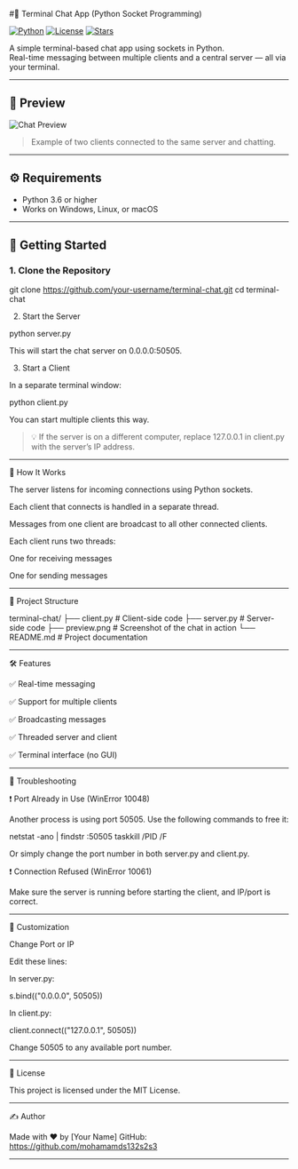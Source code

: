 #💬 Terminal Chat App (Python Socket Programming)

[![Python](https://img.shields.io/badge/Python-3.6%2B-blue.svg)](https://www.python.org/)
[![License](https://img.shields.io/badge/License-MIT-green.svg)](LICENSE)
[![Stars](https://img.shields.io/github/stars/your-username/terminal-chat?style=social)](https://github.com/your-username/terminal-chat/stargazers)

A simple terminal-based chat app using sockets in Python.  
Real-time messaging between multiple clients and a central server — all via your terminal.

---

## 📸 Preview

![Chat Preview](preview.png) <!-- Replace this with a real screenshot -->

> Example of two clients connected to the same server and chatting.

---

## ⚙️ Requirements

- Python 3.6 or higher
- Works on Windows, Linux, or macOS

---

## 🚀 Getting Started

### 1. Clone the Repository

git clone https://github.com/your-username/terminal-chat.git
cd terminal-chat

2. Start the Server

python server.py

This will start the chat server on 0.0.0.0:50505.

3. Start a Client

In a separate terminal window:

python client.py

You can start multiple clients this way.

> 💡 If the server is on a different computer, replace 127.0.0.1 in client.py with the server’s IP address.




---

🧠 How It Works

The server listens for incoming connections using Python sockets.

Each client that connects is handled in a separate thread.

Messages from one client are broadcast to all other connected clients.

Each client runs two threads:

One for receiving messages

One for sending messages




---

📁 Project Structure

terminal-chat/
├── client.py       # Client-side code
├── server.py       # Server-side code
├── preview.png     # Screenshot of the chat in action
└── README.md       # Project documentation


---

🛠 Features

✅ Real-time messaging

✅ Support for multiple clients

✅ Broadcasting messages

✅ Threaded server and client

✅ Terminal interface (no GUI)



---

🧪 Troubleshooting

❗ Port Already in Use (WinError 10048)

Another process is using port 50505. Use the following commands to free it:

netstat -ano | findstr :50505
taskkill /PID <PID> /F

Or simply change the port number in both server.py and client.py.

❗ Connection Refused (WinError 10061)

Make sure the server is running before starting the client, and IP/port is correct.


---

🔧 Customization

Change Port or IP

Edit these lines:

In server.py:

s.bind(("0.0.0.0", 50505))

In client.py:

client.connect(("127.0.0.1", 50505))

Change 50505 to any available port number.


---

🪪 License

This project is licensed under the MIT License.


---

✍️ Author

Made with ❤️ by [Your Name]
GitHub: https://github.com/mohamamds132s2s3

---
